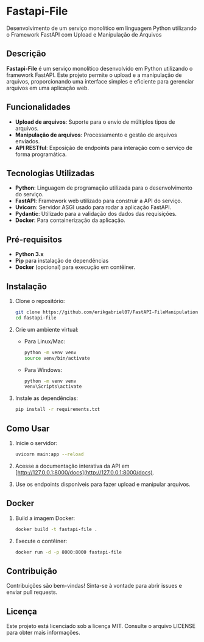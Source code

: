# Fastapi-File

Desenvolvimento de um serviço monolítico em linguagem Python utilizando o Framework FastAPI com Upload e Manipulação de Arquivos

## Descrição

**Fastapi-File** é um serviço monolítico desenvolvido em Python utilizando o framework FastAPI. Este projeto permite o upload e a manipulação de arquivos, proporcionando uma interface simples e eficiente para gerenciar arquivos em uma aplicação web.

## Funcionalidades

- **Upload de arquivos**: Suporte para o envio de múltiplos tipos de arquivos.
- **Manipulação de arquivos**: Processamento e gestão de arquivos enviados.
- **API RESTful**: Exposição de endpoints para interação com o serviço de forma programática.

## Tecnologias Utilizadas

- **Python**: Linguagem de programação utilizada para o desenvolvimento do serviço.
- **FastAPI**: Framework web utilizado para construir a API do serviço.
- **Uvicorn**: Servidor ASGI usado para rodar a aplicação FastAPI.
- **Pydantic**: Utilizado para a validação dos dados das requisições.
- **Docker**: Para containerização da aplicação.

## Pré-requisitos

- **Python 3.x**
- **Pip** para instalação de dependências
- **Docker** (opcional) para execução em contêiner.

## Instalação

1. Clone o repositório:

    ```bash
    git clone https://github.com/erikgabriel07/FastAPI-FileManipulation
    cd fastapi-file
    ```

2. Crie um ambiente virtual:

    - Para Linux/Mac:
      ```bash
      python -m venv venv
      source venv/bin/activate
      ```
    - Para Windows:
      ```bash
      python -m venv venv
      venv\Scripts\activate
      ```

3. Instale as dependências:

    ```bash
    pip install -r requirements.txt
    ```

## Como Usar

1. Inicie o servidor:

    ```bash
    uvicorn main:app --reload
    ```

2. Acesse a documentação interativa da API em [http://127.0.0.1:8000/docs](http://127.0.0.1:8000/docs).

3. Use os endpoints disponíveis para fazer upload e manipular arquivos.

## Docker

1. Build a imagem Docker:

    ```bash
    docker build -t fastapi-file .
    ```

2. Execute o contêiner:

    ```bash
    docker run -d -p 8000:8000 fastapi-file
    ```

## Contribuição

Contribuições são bem-vindas! Sinta-se à vontade para abrir issues e enviar pull requests.

## Licença

Este projeto está licenciado sob a licença MIT. Consulte o arquivo LICENSE para obter mais informações.
